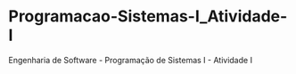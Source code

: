 # Programacao-Sistemas-I_Atividade-I
Engenharia de Software - Programação de Sistemas I - Atividade I

